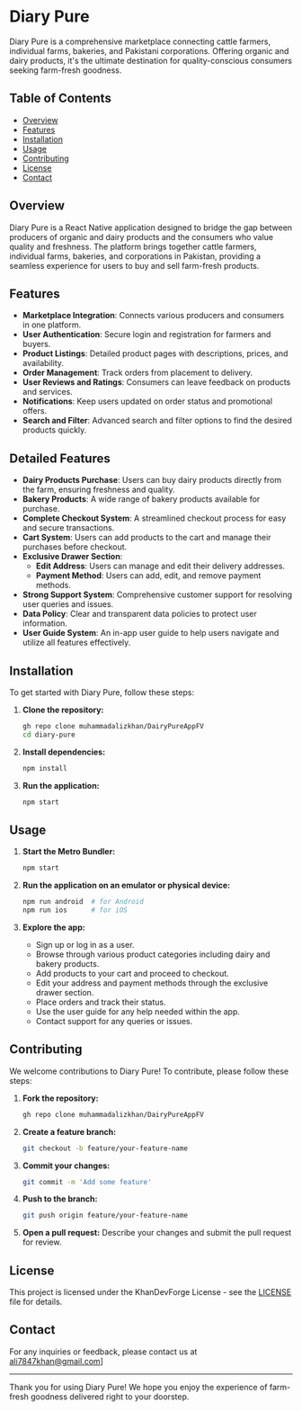 # Diary Pure

Diary Pure is a comprehensive marketplace connecting cattle farmers, individual farms, bakeries, and Pakistani corporations. Offering organic and dairy products, it's the ultimate destination for quality-conscious consumers seeking farm-fresh goodness.

## Table of Contents

- [Overview](#overview)
- [Features](#features)
- [Installation](#installation)
- [Usage](#usage)
- [Contributing](#contributing)
- [License](#license)
- [Contact](#contact)

## Overview

Diary Pure is a React Native application designed to bridge the gap between producers of organic and dairy products and the consumers who value quality and freshness. The platform brings together cattle farmers, individual farms, bakeries, and corporations in Pakistan, providing a seamless experience for users to buy and sell farm-fresh products.

## Features

- **Marketplace Integration**: Connects various producers and consumers in one platform.
- **User Authentication**: Secure login and registration for farmers and buyers.
- **Product Listings**: Detailed product pages with descriptions, prices, and availability.
- **Order Management**: Track orders from placement to delivery.
- **User Reviews and Ratings**: Consumers can leave feedback on products and services.
- **Notifications**: Keep users updated on order status and promotional offers.
- **Search and Filter**: Advanced search and filter options to find the desired products quickly.

## Detailed Features

- **Dairy Products Purchase**: Users can buy dairy products directly from the farm, ensuring freshness and quality.
- **Bakery Products**: A wide range of bakery products available for purchase.
- **Complete Checkout System**: A streamlined checkout process for easy and secure transactions.
- **Cart System**: Users can add products to the cart and manage their purchases before checkout.
- **Exclusive Drawer Section**:
  - **Edit Address**: Users can manage and edit their delivery addresses.
  - **Payment Method**: Users can add, edit, and remove payment methods.
- **Strong Support System**: Comprehensive customer support for resolving user queries and issues.
- **Data Policy**: Clear and transparent data policies to protect user information.
- **User Guide System**: An in-app user guide to help users navigate and utilize all features effectively.

## Installation

To get started with Diary Pure, follow these steps:

1. **Clone the repository:**
   ```sh
   gh repo clone muhammadalizkhan/DairyPureAppFV
   cd diary-pure
   ```

2. **Install dependencies:**
   ```sh
   npm install
   ```

3. **Run the application:**
   ```sh
   npm start
   ```

## Usage

1. **Start the Metro Bundler:**
   ```sh
   npm start
   ```

2. **Run the application on an emulator or physical device:**
   ```sh
   npm run android  # for Android
   npm run ios      # for iOS
   ```

3. **Explore the app:**
   - Sign up or log in as a user.
   - Browse through various product categories including dairy and bakery products.
   - Add products to your cart and proceed to checkout.
   - Edit your address and payment methods through the exclusive drawer section.
   - Place orders and track their status.
   - Use the user guide for any help needed within the app.
   - Contact support for any queries or issues.

## Contributing

We welcome contributions to Diary Pure! To contribute, please follow these steps:

1. **Fork the repository:**
   ```sh
   gh repo clone muhammadalizkhan/DairyPureAppFV
   ```

2. **Create a feature branch:**
   ```sh
   git checkout -b feature/your-feature-name
   ```

3. **Commit your changes:**
   ```sh
   git commit -m 'Add some feature'
   ```

4. **Push to the branch:**
   ```sh
   git push origin feature/your-feature-name
   ```

5. **Open a pull request:** Describe your changes and submit the pull request for review.

## License

This project is licensed under the KhanDevForge License - see the [LICENSE](LICENSE) file for details.

## Contact

For any inquiries or feedback, please contact us at ali7847khan@gmail.com]

---

Thank you for using Diary Pure! We hope you enjoy the experience of farm-fresh goodness delivered right to your doorstep.
